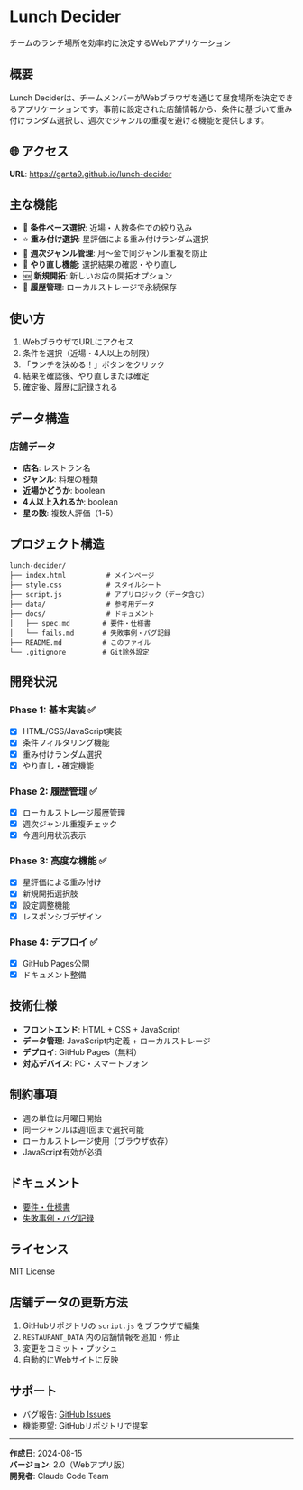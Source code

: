 # Lunch Decider

チームのランチ場所を効率的に決定するWebアプリケーション

## 概要

Lunch Deciderは、チームメンバーがWebブラウザを通じて昼食場所を決定できるアプリケーションです。事前に設定された店舗情報から、条件に基づいて重み付けランダム選択し、週次でジャンルの重複を避ける機能を提供します。

## 🌐 アクセス

**URL**: https://ganta9.github.io/lunch-decider

## 主な機能

- 🎯 **条件ベース選択**: 近場・人数条件での絞り込み
- ⭐ **重み付け選択**: 星評価による重み付けランダム選択
- 📅 **週次ジャンル管理**: 月〜金で同ジャンル重複を防止
- 🔄 **やり直し機能**: 選択結果の確認・やり直し
- 🆕 **新規開拓**: 新しいお店の開拓オプション
- 💾 **履歴管理**: ローカルストレージで永続保存

## 使い方

1. WebブラウザでURLにアクセス
2. 条件を選択（近場・4人以上の制限）
3. 「ランチを決める！」ボタンをクリック
4. 結果を確認後、やり直しまたは確定
5. 確定後、履歴に記録される

## データ構造

### 店舗データ
- **店名**: レストラン名
- **ジャンル**: 料理の種類
- **近場かどうか**: boolean
- **4人以上入れるか**: boolean  
- **星の数**: 複数人評価（1-5）

## プロジェクト構造

```
lunch-decider/
├── index.html          # メインページ
├── style.css           # スタイルシート  
├── script.js           # アプリロジック（データ含む）
├── data/               # 参考用データ
├── docs/               # ドキュメント
│   ├── spec.md        # 要件・仕様書
│   └── fails.md       # 失敗事例・バグ記録
├── README.md          # このファイル
└── .gitignore         # Git除外設定
```

## 開発状況

### Phase 1: 基本実装 ✅
- [x] HTML/CSS/JavaScript実装
- [x] 条件フィルタリング機能
- [x] 重み付けランダム選択
- [x] やり直し・確定機能

### Phase 2: 履歴管理 ✅
- [x] ローカルストレージ履歴管理
- [x] 週次ジャンル重複チェック
- [x] 今週利用状況表示

### Phase 3: 高度な機能 ✅
- [x] 星評価による重み付け
- [x] 新規開拓選択肢
- [x] 設定調整機能
- [x] レスポンシブデザイン

### Phase 4: デプロイ ✅
- [x] GitHub Pages公開
- [x] ドキュメント整備

## 技術仕様

- **フロントエンド**: HTML + CSS + JavaScript
- **データ管理**: JavaScript内定義 + ローカルストレージ
- **デプロイ**: GitHub Pages（無料）
- **対応デバイス**: PC・スマートフォン

## 制約事項

- 週の単位は月曜日開始
- 同一ジャンルは週1回まで選択可能
- ローカルストレージ使用（ブラウザ依存）
- JavaScript有効が必須

## ドキュメント

- [要件・仕様書](docs/spec.md)
- [失敗事例・バグ記録](docs/fails.md)

## ライセンス

MIT License

## 店舗データの更新方法

1. GitHubリポジトリの `script.js` をブラウザで編集
2. `RESTAURANT_DATA` 内の店舗情報を追加・修正
3. 変更をコミット・プッシュ
4. 自動的にWebサイトに反映

## サポート

- バグ報告: [GitHub Issues](https://github.com/ganta9/lunch-decider/issues)
- 機能要望: GitHubリポジトリで提案

---

**作成日**: 2024-08-15  
**バージョン**: 2.0（Webアプリ版）  
**開発者**: Claude Code Team